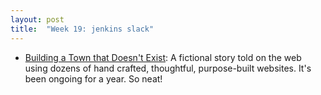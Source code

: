 ```yaml
---
layout: post
title:  "Week 19: jenkins slack"
---
```


* [Building a Town that Doesn't Exist](https://dansinker.com/posts/2024-05-10-doesntexist/): A fictional story told on the web using dozens of hand crafted, thoughtful, purpose-built websites. It's been ongoing for a year. So neat!
